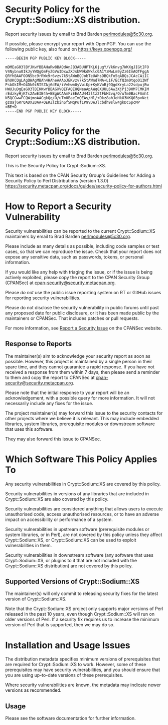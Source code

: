 # Security Policy for the Crypt::Sodium::XS distribution.

Report security issues by email to Brad Barden <perlmodules@5c30.org>.

If possible, please encrypt your report with OpenPGP. You can use the following
public key, also found on https://keys.openpgp.org/

```
-----BEGIN PGP PUBLIC KEY BLOCK-----

mDMEaG03lBYJKwYBBAHaRw8BAQdAnJB3ABUHPTKL6jugY/VkKnvg7WKXgJIGtIFO
V4Nybnu0IkJyYWQgQmFyZGVuIDxwZXJsbW9kdWxlc0A1YzMwLm9yZz6ImAQTFggA
QRYhBAAFOON5bc9rRWx9r6vzv7k5tAWnBQJobTeUAhsDBQkFo5qABQsJCAcCAiIC
BhUKCQgLAgQWAgMBAh4HAheAAAoJEKvzv7k5tAWnd7MA+L1F/ECfQ3m0tqoO13Wf
PsbOkIM+O4Dk0iRISZAj6dEA/iVvhwm0yVwiKp+KyKVoBj9QgdXryLa22sdpujBw
HWUJuDgEaG03lBIKKwYBBAGXVQEFAQEHQNeaApAWq8XUUL6Aw3XjPj390M7CMKIM
rEdzkyHjKTs2AwEIB4h+BBgWCAAmFiEEAAU443ltz2tFbH2vq/O/uTm0BacFAmht
N5QCGwwFCQWjmoAACgkQq/O/uTm0BaeImQEAy/Nl/+Dkz8ahJeHkO3NKQ03pvNci
gzQajGRrQADXZ0AA+QERZlzbinSfSMqPuf1P9VDeJlcbdh9slw4gkDcSpcMP
=BE+O
-----END PGP PUBLIC KEY BLOCK-----
```

# Security Policy for the Crypt::Sodium::XS distribution.

Report security issues by email to Brad Barden <perlmodules@5c30.org>.

This is the Security Policy for Crypt::Sodium::XS.

This text is based on the CPAN Security Group's Guidelines for Adding
a Security Policy to Perl Distributions (version 1.3.0)
https://security.metacpan.org/docs/guides/security-policy-for-authors.html

# How to Report a Security Vulnerability

Security vulnerabilities can be reported to the current Crypt::Sodium::XS
maintainers by email to Brad Barden <perlmodules@5c30.org>.

Please include as many details as possible, including code samples
or test cases, so that we can reproduce the issue.  Check that your
report does not expose any sensitive data, such as passwords,
tokens, or personal information.

If you would like any help with triaging the issue, or if the issue
is being actively exploited, please copy the report to the CPAN
Security Group (CPANSec) at <cpan-security@security.metacpan.org>.

Please *do not* use the public issue reporting system on RT or
GitHub issues for reporting security vulnerabilities.

Please do not disclose the security vulnerability in public forums
until past any proposed date for public disclosure, or it has been
made public by the maintainers or CPANSec.  That includes patches or
pull requests.

For more information, see
[Report a Security Issue](https://security.metacpan.org/docs/report.html)
on the CPANSec website.

## Response to Reports

The maintainer(s) aim to acknowledge your security report as soon as
possible.  However, this project is maintained by a single person in
their spare time, and they cannot guarantee a rapid response.  If you
have not received a response from them within 7 days, then
please send a reminder to them and copy the report to CPANSec at
<cpan-security@security.metacpan.org>.

Please note that the initial response to your report will be an
acknowledgement, with a possible query for more information.  It
will not necessarily include any fixes for the issue.

The project maintainer(s) may forward this issue to the security
contacts for other projects where we believe it is relevant.  This
may include embedded libraries, system libraries, prerequisite
modules or downstream software that uses this software.

They may also forward this issue to CPANSec.

# Which Software This Policy Applies To

Any security vulnerabilities in Crypt::Sodium::XS are covered by this policy.

Security vulnerabilities in versions of any libraries that are
included in Crypt::Sodium::XS are also covered by this policy.

Security vulnerabilities are considered anything that allows users
to execute unauthorised code, access unauthorised resources, or to
have an adverse impact on accessibility or performance of a system.

Security vulnerabilities in upstream software (prerequisite modules
or system libraries, or in Perl), are not covered by this policy
unless they affect Crypt::Sodium::XS, or Crypt::Sodium::XS can
be used to exploit vulnerabilities in them.

Security vulnerabilities in downstream software (any software that
uses Crypt::Sodium::XS, or plugins to it that are not included with the
Crypt::Sodium::XS distribution) are not covered by this policy.

## Supported Versions of Crypt::Sodium::XS

The maintainer(s) will only commit to releasing security fixes for
the latest version of Crypt::Sodium::XS.

Note that the Crypt::Sodium::XS project only supports major versions of Perl
released in the past 10 years, even though Crypt::Sodium::XS will run on
older versions of Perl.  If a security fix requires us to increase
the minimum version of Perl that is supported, then we may do so.

# Installation and Usage Issues

The distribution metadata specifies minimum versions of
prerequisites that are required for Crypt::Sodium::XS to work.  However, some
of these prerequisites may have security vulnerabilities, and you
should ensure that you are using up-to-date versions of these
prerequisites.

Where security vulnerabilities are known, the metadata may indicate
newer versions as recommended.

## Usage

Please see the software documentation for further information.

